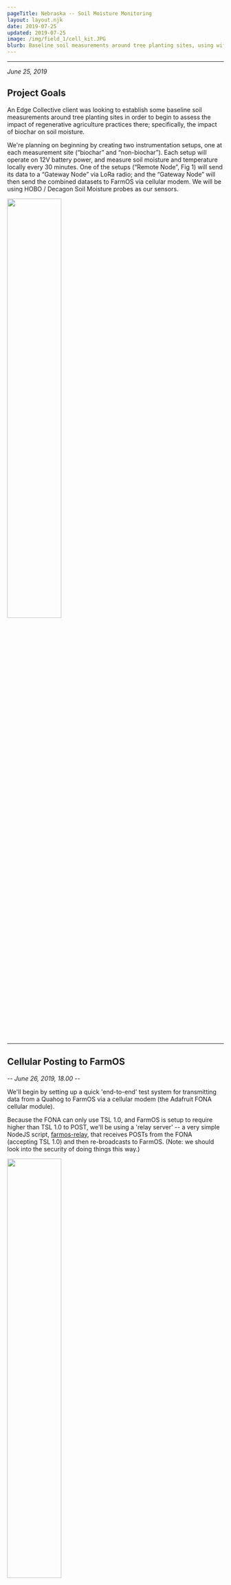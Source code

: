 ```yaml
---
pageTitle: Nebraska -- Soil Moisture Monitoring
layout: layout.njk
date: 2019-07-25
updated: 2019-07-25
image: /img/field_1/cell_kit.JPG
blurb: Baseline soil measurements around tree planting sites, using wifi, LoRa, and the cellular network.
---
```


-----
*June 25, 2019*

## Project Goals

An Edge Collective client was looking to establish some baseline soil measurements around tree planting sites in order to begin to assess the impact of regenerative agriculture practices there; specifically, the impact of biochar on soil moisture.

We're planning on beginning by creating two instrumentation setups, one at each measurement site (“biochar” and “non-biochar”).  Each setup will operate on 12V battery power, and measure soil moisture and temperature locally every 30 minutes.  One of the setups (“Remote Node”, Fig 1) will send its data to a “Gateway Node” via LoRa radio; and the “Gateway Node” will then send the combined datasets to FarmOS via cellular modem. We will be using HOBO / Decagon Soil Moisture probes as our sensors.


<img src="/img/field_1/config_1.png" width=50%>

-----

## Cellular Posting to FarmOS

*-- June 26, 2019, 18.00 --*

We'll begin by setting up a quick 'end-to-end' test system for transmitting data from a Quahog to FarmOS via a cellular modem (the Adafruit FONA cellular module). 

Because the FONA can only use TSL 1.0, and FarmOS is setup to require higher than TSL 1.0 to POST, we'll be using a 'relay server' -- a very simple NodeJS script, [farmos-relay](https://github.com/edgecollective/farmos-relay), that receives POSTs from the FONA (accepting TSL 1.0) and then re-broadcasts to FarmOS.  (Note: we should look into the security of doing things this way.)

<img src="/img/field_1/prototype_1.jpeg" width=50%>

*-- Update, 18:55 --* 

I've reproduced the Quahog FONA code so that it posts to FarmOS via the above relay script.  The micropython script is [relay.py](git@github.com:edgecollective/knuth-soil-remote.git).

I've also got a Feather M0 LoRa running CircuitPython posting every second to the Quahog via LoRa; that code is called [rad_alice.py](https://github.com/edgecollective/knuth-soil-remote/blob/master/feather/rad_alice.py)

Next, to hook these up together so that the Feather is posting (fake, at this point, until I hook up the sensors) data to the Quahog, and then that data is posted to FarmOS.  If I can get that running, I'll run it overnight at 30 minute intervals.  It'd be nice to include a 1-wire sensor, or equivalent, if possible so that temperature data were collected. I'll see how far I can get ...

*-- Update, 19:15 --*

To make things easier, I'm rewriting the Feather LoRa code so that it'll just post (test) data once on boot, after two seconds.  That code is [here](https://github.com/edgecollective/knuth-soil-remote/blob/master/feather/rad_alice.py).  That way when I want to test the remote --> gateway system, I can just press the "Reset" button the Feather, and after two seconds it'll send some test data through the system.  At this point it's just CSV format data; in the future I'll try to send JSON and parse it on the other end.

*-- Update, 19:43 --*

I've got the Quahog receiving the Feather data via LoRa, and printing it out on the OLED, with this commit of [rad_relay.py](https://github.com/edgecollective/knuth-soil-remote/blob/5767ee35aad9d368e93ba1d583416a532b8b608b/quahog/rad_relay.py) Micropython code on the Quahog. 

*-- Update, 20:06 --*

Cool! We've got the end-to-end demo (with faked data) now!  

```
Remote Node -- (LoRa radio) --> Quahog -- (cellular) --> relay server --> FarmOS
```
The relevant code is [this version](https://github.com/edgecollective/knuth-soil-remote/blob/a53c40da56e1735645031fd489de680767c98ef1/quahog/rad_relay.py) of rad_relay.py on the Quahog.

<img src="/img/field_1/end_to_end.png" width=50%>

<img src="/img/field_1/farmos_post.png" width=50%>

TODO: 

- Getting some temp data posted. I'll implement OneWire on the Feather side for this.
- Detecting the network status of the FONA and waiting until it's connected to attempt to post.

*-- Update, 20:39 --*

[rad_onewire.py](https://github.com/edgecollective/knuth-soil-remote/blob/master/feather/rad_onewire.py) on the Feather will measure temp every interval, and post via LoRa ...

*-- Update, 21.:01 --*

Alright, looks like we're consistently posting -- with real temp data!  The latest code is:

- Feather: [rad_onewire.py](https://github.com/edgecollective/knuth-soil-remote/blob/master/feather/rad_onewire.py) (copied as main.py onto the Feather so that it runs on boot)
- Quahog: [rad_relay.py](https://github.com/edgecollective/knuth-soil-remote/blob/master/quahog/rad_relay.py)
- FarmOS data: [test data](https://wolfesneck.farmos.net/farm/sensor/knuthtestone) at the Wolfesneck FarmOS instance.  

<img src="/img/field_1/temp_1.png">

Still have the remaining todo:

- Detecting the network status of the FONA and waiting until it's connected to attempt to post.


*-- June 27, 2019, 10:20 --*


The cellular modem system has been running overnight without a hitch, posting temperature data every two minutes to FarmOS!  I downloaded a csv file from FarmOS.  Because the format is:

```
timestamp 1, key1, value1
timestamp 1, key2, value2
timestamp 2, key1, value1
tiemstamp 2, key2, value2
```

I used a little script I found online to remove every other line (so that I could focus on temp data only and graph it easily):

```
sed -e n\;d <file
```

Worked nicely.  Plot of the resultant data (using LibreOffice) is here:

<img src="/img/field_1/plot_overnight.png">

**Cellular network status**. I saw some notes online that the network status of the SIM800 module (on which the Fona is based) isn't particularly revealing about the actual network status.  I'll at least try to assess its status, but not sure yet whether it makes sense to write any logic around it; it might be better to just attempt to send, and then if fail, go back to sleep -- rather than wasting battery on re-attempts.  Perhaps the network status *is* reliable upon wakeup -- when it first transitions from "not available" to "available" -- in which case we can at least keep attempting to post before a TIMEOUT is reached.

**Power**. The next big step is to think about the optimal way to do battery power.  The complication is that the FONA module really wants a 3.7V rechargeable battery input.  What this might mean is that the rest of the system ought to get designed around that; or (less elegantly), that we have a separate charging system for the 3.7V battery, and then another one for the Quahog + sensor.  The sensor will likely require 3.6 - 12V.  The Quahog's 3.3V regulator requires 4.7V input, and its 5V regulator requires over 6V, I believe.  Other than these voltage considerations, I believe the circuit for turning the entire system on and off is well-designed at this point; it's really just a matter of figuring out how to generate the required voltages nicely and simply.

*-- Update 10:57 --*

Okay, this might be a 'simple' solution:  If I use a 5xAA battery pack, I get 5x1.5 volts = 7.5V input to the Quahog. This means that both the 3.3V and the 5V regulators on the Quahog will be happy.  The 5V regulator output can then be used to recharge the 3.7V battery on the FONA (which has an onboard charger circuit).  The question is whether I'll be charging it rapidly enough while the system is on to counteract the depletion due to FONA usage.  

So a next step (which is necessary ultimately anyway) is to transmit the FONA battery voltage. I'll work on that today.  That way we'll be able to check how we're doing on keeping that battery charged.  Then power otherwise isn't as complicated.

[Nice reference](https://www.electroschematics.com/13548/introducingsim800l/) for the SIM800 module.

And here's a link to the [SIM800 manual](https://www.elecrow.com/wiki/images/2/20/SIM800_Series_AT_Command_Manual_V1.09.pdf). 

Specific information about the SIM800 battery command [here](https://m2msupport.net/m2msupport/atcbc-battery-charge/).

*-- Update 11:41 --*

Okay!  Was able to capture the cellular battery voltage using a function I slapped together, and made a new version of the Quahog code: [rad_relay_batt.py](https://github.com/edgecollective/knuth-soil-remote/blob/master/quahog/rad_relay_batt.py).  

I realized in the process that the "relay server" is currently "hard-coded" to accept and relay only two parameters: temp and soil moisture.  So for this test, I'm just going to stuff the battery voltage into the moisture variable -- this will allow me to track the voltage values over time for a few hours.  Meanwhile, I'll work on making the relay server on mosspig.club more generic if I can (perhaps making the cellular code into HTTP POST).  And I'l also work on the power circuit.

*-- Update 20:34 --*

Okay, I've been running the cellular system for 24 hours straight, more or less; and keeping track of the cellular battery voltage for the last 10 or more.  Here's a snapshot of the last 3 hours.  It's what one would expect from a lithium ion battery charger:  the battery discharges, the control circuit sees a threshold crossed and charges it back up again:

<img src="/img/field_1/cell_batt_recharging.png" width=50%>

(And the temp has been going strong ...)

<img src="/img/field_1/farmos_moisture_temp.png" width=50%>

What I'd like to know is: what's a similarly 'clean' way of measuring voltage on other batteries? Whenever I've tried with a voltage divider, I've gotten such a noisy signal ... I'll look into it.

*-- Update 23:48 --* 

I've swapped in a Ting mobile SIM card -- just involved changing the APN in Quahog code to "wholesale" instead of "fast.t-mobile.com" (for the previous T Mobile card I was using).  Works nicely.

One option that might be easier around the "relay" code on the server is to simply accept an arbitrary number of additonal "GET" parameters.  So then I don't have to worry about doing a "POST" on the SIM800 side -- I can just form a long GET url, and then construct a POST on the server side that will interact with FarmOS.

Next step: migrate from Wolfesneck FarmOS to Edge Collective FarmOS instance (deep thanks to Mike Stenta!).

*-- Update Jun 28, 00:57 --*

Neat!  I've got the relay code on the server grabbing all of the GET params and posting them to FarmOS.

I've also migrated to the Edge Collective FarmOS instance.
A next step might be to pass the FarmOS base url as a GET param, so that I don't have to touch the server code when migrating ...

*-- Update 01:42 --*

Things are running solidly now.  I'm using the FarmOS base url as a GET param, as suggested above.  

The relay code on the server side is [relay_get_post.js](https://github.com/edgecollective/knuth-soil-remote/blob/master/server_relay/relay_get_post.js), and the latest Quahog code is [rad_relay_batt.py](https://github.com/edgecollective/knuth-soil-remote/blob/master/quahog/rad_relay_batt.py).

<img src="/img/field_1/edge_cell_blog.png">

Next steps:

- See if I can resurrect the Iowa Decagon hardware;
- Look into the optimal power circuit for the Quahog + Cellular
- Add a "KEY" functionality to the cellular modem code to make sure it resets properly on boot
- Resurrect the timer circuit

## Power circuit

*-- Update June 29, 22:55 --*

Okay, today I:

- Resurrected the timer circuit, and incorporated it.
- Figured out what (I think) is a workable power circuit that only requires one rechargeable battery
- Simply connected the 'KEY' pin to ground, which seems to work nicely with the power circuit
- Added in the 'DONE' timer functionality
- redid the LoRa antennae on each device

I'm connecting the 3.7V battery to the FONA directly; and I'm then using the solar charging circuit directly on the "BAT" pin of the FONA.  This isn't crazy if one looks at the FONA schematic; as long as I don't apply power to '5V / USB in' on the FONA, I'm not powering its charger chip -- so I should be fine charging it on my own.

Oddly -- I would think that I ought to be able to connect the battery to the "BATT" JST on the solar lipo, and that this would be equivalent.  But this didn't seem to work -- the FONA kept resetting.  So, instead I'm running wires from the "B" pin on the solar lipo into the "BAT" pin on the FONA. Could it be the length of the wires?  I should check the solar charger schematic to see why this might be the case.

*-- Update June 30, 22:02 --*

Tested circuit -- it works!  It recharged during the sunlight hours today.  Given the specs on the FONA, it won't work with a battery voltage below 3.4V, so it simply shuts down when that happens. 

After I recharged today, here's a picture of the battery recharging again in the sun, then draining in the dark:

<img src="/img/field_1/cellular_battery.png" width=50%>

Once it drains down to 3.4V, it will stop.

There are two ways of mitigating this:

- select a larger lithium-ion battery, with greater capacity, and hope for more sun;
- have a way to introduce a battery backup, like a car battery.

So I've arranged to do both! 

The [circuit thus far](https://github.com/edgecollective/knuth-soil-remote/blob/master/gateway/gateway_circuit.png) is here:

<img src="/img/field_1/gateway_circuit.png" width=500>

Need to look up [adafruit solar lipo](https://www.adafruit.com/product/390) [schematic](https://cdn-learn.adafruit.com/assets/assets/000/010/372/original/projects_solarv2.png?1396904194) to see what USB in does, how it relates to DCIN.  Done:  looks like there's a limiting resistor on the USB input. Might want to stick that in. (Done).

I'm using a [5V switching regulator](https://www.digikey.com/product-detail/en/cui-inc/VX7805-500/102-4244-ND/7350283) ([datasheet](https://www.cui.com/product/resource/vx78-500.pdf)) that can take 36V input in the board design.

So, TODO over the next couple of days:

- make a milled board for the Gateway circuit
- work on connected the Decagon soil moisture sensors to the Feather side of things (will require rewriting the Gateway code, too)
- prototype the remote instrument with the timer chip included
- design a milled board for the Remote instrument (including a solar panel?)
- Order a larger lithium ion battery or two

Aside: the relay server, as written, is also useful for the satellite modem. It'll be fun to prototype that in the future.

Note: it'd be more generally useful if I swap over the regular SIM 800 FONA board.  That'll require a little hot glue tomorrow.

*-- Update Jul 1st, 2019, 18.31 --*

Spent the afternoon at artisan's prototyping the cellular gateway circuit:

<img src="/img/field_1/cell_circuit_prototye.JPG" width=50%>

For now, I'm simply taping the pieces into a cardboard box in order to test them:

<img src="/img/field_1/solar_circuit.JPG" width=50%>

It was raining yesterday in between bouts of sunshine, so I used a low-tech solution -- a trashbag:

<img src="/img/field_1/trashbag.JPG" width=50%>

Meanwhile, while at Artisan's I found a nice spare project box for outdoor use:

<img src="/img/field_1/tork.JPG" width=50%>

<img src="/img/field_1/tork2.JPG" width=50%>

Doesn't seem to have rubber gaskets, but should be fine for at least the initial prototyping. 

The solar charging setup is working. The battery is relatively low capacity -- 1200 mAH, compared to ~6000 mAH available on Adafruit -- and I haven't been keeping it outdoors in the mornings, so the pattern now is: it charges enough to work, and then discharges after sunset until it's no longer working.  Then, when there's sunlight again, it comes back on.  (You can see that in the below graph of cellular battery voltage over time.) I'll try a larger battery; but I've also designed the adapter circuit to allow for 6.5-36V input that will charge the solar battery and provide its own power.

<img src="/img/field_1/cell_battery_returns.png" width=50%>

## Gateway Board

I've also started working on the layout for the "Gateway Board" that will connect cellular modem, solar charger, power booster, and timer circuit together -- intended for a milled board at Artisan's:

<img src="/img/field_1/cellular_layout.png" width=50%>

<img src="/img/field_1/knuth_adapter.png" width=50%>

I'm trying something new -- rather than spend inordinate amounts of time trying to lay out a one-layer board, I'm using the standard technique of 'vias':

<img src="/img/field_1/vias_layout_upclose.png" width=50%>

This will simply mean that I need to use my own 'jumper wires' between these vias (you can see them in the above layout diagram as white lines connecting vias). Should work out fine, as long as the OtherMill recognizes these vias.  

<img src="/img/field_1/vias_upclose.png" width=50%>

Going to double check the schematic tonight, then plan to mill the board out tomorrow. 

*-- Update July 5, 2019 --*

On Wednesday I milled out the boards.  Made two small mistakes: the footprint on the powerboost included some extra pins; and the orientation on the FONA 808 module was flipped.  But when I wired it up modulo these changes, it all works nicely!  

<img src="/img/field_1/bantam.JPG" width=50%>

<img src="/img/field_1/milling.JPG" width=50%>

<img src="/img/field_1/milled_board.JPG" width=50%>

<img src="/img/field_1/cell_milled.JPG" width=50%>

<img src="/img/field_1/cell_kit.JPG" width=50%>

On Monday I'll be able to redo the milled board -- and this time I might also design around the enclosure to make for a nice fit.

Todo: 

- re-mill the board, with changes
- attempt to use the Decagon soil moisture sensors I've got, and figure out power for the Feather boards
- order a larger lithium ion battery
- order a higher-charging-rate Powerboost
- look into handheld soil moisture probes

*-- Update Jul 21, 2019 --*

Updates:

- Decagon 5TE soil moisture successfully connected and tested.
- Wasn't able to resurrect both; only have one to use. Will use for calibration.
- Now trying to hook up EC-5 sensor

<img src="/img/field_1/ec_5.png" width=50%>

[EC-5 manual](http://manuals.decagon.com/Manuals/13876_EC-5_Web.pdf)

BOSSAC install for Circuitpython: https://learn.adafruit.com/welcome-to-circuitpython/non-uf2-installation

```
sudo ./bossac -p /dev/ttyACM1 -e -w -v -R --offset=0x2000 ./adafruit-circuitpython-feather_m0_rfm9x-en_US-4.0.2.bin 
```

https://learn.adafruit.com/circuitpython-essentials/circuitpython-analog-in


```
import board
import time

from analogio import AnalogIn
analog_in = AnalogIn(board.A2)

while True:
    print(analog_in.value*3.3/65536)
    time.sleep(1)
```

<img src="/img/field_1/ec_5.png" width=50%>
<img src="/img/field_1/ec_5_test.png" width=50%>
<img src="/img/field_1/ec_5_test_2.png" width=50%>

Onewire code:

https://github.com/adafruit/Adafruit_CircuitPython_OneWire/releases


